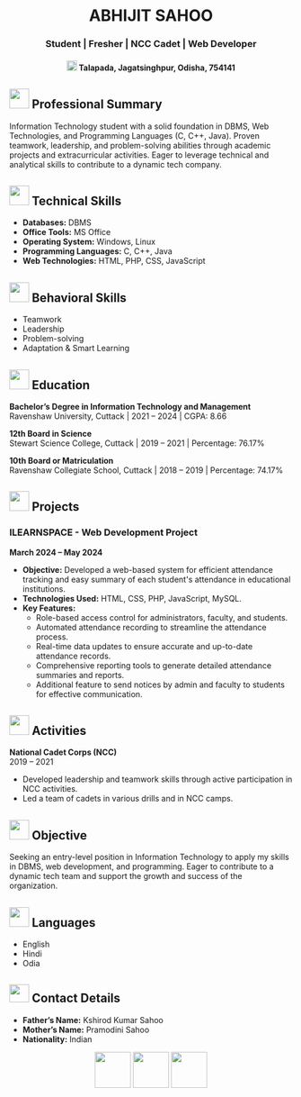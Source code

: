 <h1 align="center">ABHIJIT SAHOO</h1>  
<h3 align="center">Student | Fresher | NCC Cadet | Web Developer</h3>  
<h4 align="center"><img width="18" height="18" src="https://img.icons8.com/pulsar-gradient/48/marker.png"/> Talapada, Jagatsinghpur, Odisha, 754141  </h4>
 
## <img width="35" height="35" src="https://img.icons8.com/nolan/64/brief.png"/>  Professional Summary
Information Technology student with a solid foundation in DBMS, Web Technologies, and Programming Languages (C, C++, Java). Proven teamwork, leadership, and problem-solving abilities through academic projects and extracurricular activities. Eager to leverage technical and analytical skills to contribute to a dynamic tech company.

## <img width="35" height="35" src="https://img.icons8.com/nolan/64/for-experienced.png"/>  Technical Skills
- **Databases:** DBMS
- **Office Tools:** MS Office
- **Operating System:** Windows, Linux
- **Programming Languages:** C, C++, Java
- **Web Technologies:** HTML, PHP, CSS, JavaScript

## <img width="35" height="35" src="https://img.icons8.com/nolan/64/1A6DFF/C822FF/men-age-group-4--v2.png"/>  Behavioral Skills
- Teamwork
- Leadership
- Problem-solving
- Adaptation & Smart Learning

## <img width="35" height="35" src="https://img.icons8.com/nolan/64/1A6DFF/C822FF/diploma.png"/>  Education
**Bachelor’s Degree in Information Technology and Management**  
Ravenshaw University, Cuttack | 2021 – 2024 | CGPA: 8.66

**12th Board in Science**  
Stewart Science College, Cuttack | 2019 – 2021 | Percentage: 76.17%

**10th Board or Matriculation**  
Ravenshaw Collegiate School, Cuttack | 2018 – 2019 | Percentage: 74.17%

## <img width="35" height="35" src="https://img.icons8.com/nolan/64/1A6DFF/C822FF/concept.png" />  Projects
### ILEARNSPACE - Web Development Project
**March 2024 – May 2024**
- **Objective:** Developed a web-based system for efficient attendance tracking and easy summary of each student's attendance in educational institutions.
- **Technologies Used:** HTML, CSS, PHP, JavaScript, MySQL.
- **Key Features:**
  - Role-based access control for administrators, faculty, and students.
  - Automated attendance recording to streamline the attendance process.
  - Real-time data updates to ensure accurate and up-to-date attendance records.
  - Comprehensive reporting tools to generate detailed attendance summaries and reports.
  - Additional feature to send notices by admin and faculty to students for effective communication.

## <img width="35" height="35" src="https://img.icons8.com/nolan/64/swimming.png"/>  Activities
**National Cadet Corps (NCC)**  
2019 – 2021
- Developed leadership and teamwork skills through active participation in NCC activities.
- Led a team of cadets in various drills and in NCC camps.

## <img width="35" height="35" src="https://img.icons8.com/nolan/64/goal.png"/>  Objective
Seeking an entry-level position in Information Technology to apply my skills in DBMS, web development, and programming. Eager to contribute to a dynamic tech team and support the growth and success of the organization.

## <img width="35" height="35" src="https://img.icons8.com/nolan/64/1A6DFF/C822FF/language.png" />  Languages
- English
- Hindi
- Odia

## <img width="35" height="32" src="https://img.icons8.com/nolan/64/1A6DFF/C822FF/info-squared.png" />  Contact Details
- **Father’s Name:** Kshirod Kumar Sahoo
- **Mother’s Name:** Pramodini Sahoo
- **Nationality:** Indian

<p align="center"><a href="mailto:Abhijitofficial977@gmail.com"> <img width="64" height="64" src="https://img.icons8.com/nolan/64/1A6DFF/C822FF/ms-outlook.png"/></a>            <a href="https://www.linkedin.com/in/abhijit-sahoo-abhi70303"><img width="64" height="64" src="https://img.icons8.com/nolan/64/1A6DFF/C822FF/linkedin.png"/></a>          <a href="https://github.com/Abhijitsahooabhi"><img width="64" height="64" src="https://img.icons8.com/nolan/64/1A6DFF/C822FF/github.png"/></a></p>
